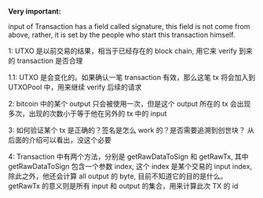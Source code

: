 **Very important:**

input of Transaction has a field called signature, this field is not come from above, rather, it is set by the people who start this transaction himself.


1: UTXO 是以前交易的结果，相当于已经存在的 block chain, 用它来 verify 到来的 transaction 是否合理

1.1: UTXO 是会变化的。如果确认一笔 transaction 有效，那么这笔 tx 将会加入到 UTXOPool 中，用来继续 verify 后续的请求

2: bitcoin 中的某个 output 只会被使用一次，但是这个 output 所在的 tx 会出现多次，出现的次数小于等于他在另外的 tx 中的 input

3: 如何验证某个 tx 是正确的？签名是怎么 work 的？是否需要追溯到创世块？
    从后面的介绍可以看出，没这个必要

4: Transaction 中有两个方法，分别是 getRawDataToSign 和 getRawTx, 其中 getRawDataToSign 包含一个参数 index, 
这个 index 是某个交易的 input index, 除此之外，他还会计算 all output 的 byte, 目前不知道它的目的是什么。
getRawTx 的意义则是所有 input 和 output 的集合，用来计算此次 TX 的 id

